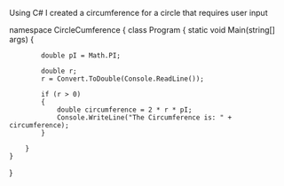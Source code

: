 Using C# I created a circumference for a circle that requires user input

namespace CircleCumference
{
    class Program
    {
        static void Main(string[] args)
        {

            double pI = Math.PI;

            double r;
            r = Convert.ToDouble(Console.ReadLine());

            if (r > 0)
            {
                double circumference = 2 * r * pI;
                Console.WriteLine("The Circumference is: " + circumference);
            }

        }
    }
}
